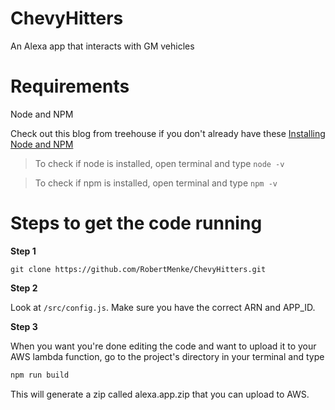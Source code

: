# ChevyHitters
An Alexa app that interacts with GM vehicles

# Requirements

Node and NPM

Check out this blog from treehouse if you don't already have these [Installing Node and NPM](http://blog.teamtreehouse.com/install-node-js-npm-mac)


> To check if node is installed, open terminal and type `node -v`

> To check if npm is installed, open terminal and type `npm -v`

# Steps to get the code running

**Step 1**
```git
git clone https://github.com/RobertMenke/ChevyHitters.git
```

**Step 2**

Look at `/src/config.js`. Make sure you have the correct ARN and APP_ID.

**Step 3**

When you want you're done editing the code and want to upload it to your AWS lambda function, go to the project's directory in your terminal and type 

```bash
npm run build
```

This will generate a zip called alexa.app.zip that you can upload to AWS.